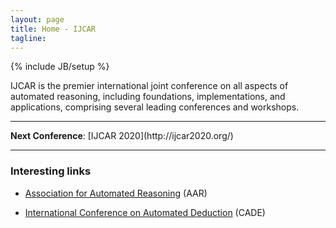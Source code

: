 ```yaml
---
layout: page
title: Home - IJCAR
tagline: 
---
```

{% include JB/setup %}

IJCAR is the premier international joint conference on all aspects of automated reasoning, including foundations, implementations, and applications, comprising several leading conferences and workshops.

-----

<div class="alert alert-info" role="alert">
	<strong>Next Conference</strong>: [IJCAR 2020](http://ijcar2020.org/)
</div>

-----

### Interesting links

- <a href="http://www.aarinc.org" target="_top">Association for Automated Reasoning</a> (AAR)

- <a href="http://www.cadeinc.org" target="_top">International Conference on Automated Deduction</a> (CADE)
